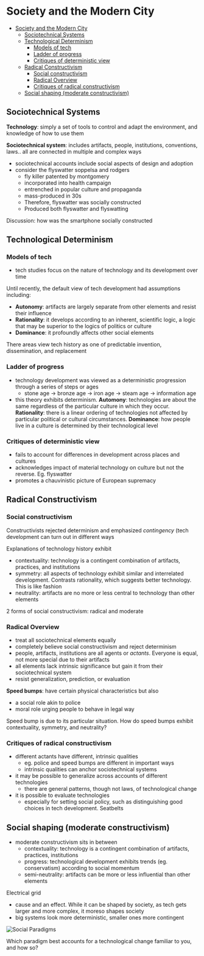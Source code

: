 # Society and the Modern City

- [Society and the Modern City](#society-and-the-modern-city)
  - [Sociotechnical Systems](#sociotechnical-systems)
  - [Technological Determinism](#technological-determinism)
    - [Models of tech](#models-of-tech)
    - [Ladder of progress](#ladder-of-progress)
    - [Critiques of deterministic view](#critiques-of-deterministic-view)
  - [Radical Constructivism](#radical-constructivism)
    - [Social constructivism](#social-constructivism)
    - [Radical Overview](#radical-overview)
    - [Critiques of radical constructivism](#critiques-of-radical-constructivism)
  - [Social shaping (moderate constructivism)](#social-shaping-moderate-constructivism)

## Sociotechnical Systems

**Technology**: simply a set of tools to control and adapt the environment, and knowledge of how to use them

**Sociotechnical system**: includes artifacts, people, institutions, conventions, laws.. all are connected in multiple and complex ways

- sociotechnical accounts include social aspects of design and adoption
- consider the flyswatter soppelsa and rodgers
  - fly killer patented by montgomery
  - incorporated into health campaign
  - entrenched in popular culture and propaganda
  - mass-produced in 30s
  - Therefore, flyswatter was socially constructed
  - Produced both flyswatter and flyswatting

Discussion: how was the smartphone socially constructed

## Technological Determinism

### Models of tech

- tech studies focus on the nature of technology and its development over time

Until recently, the default view of tech development had assumptions including:

- **Autonomy**: artifacts are largely separate from other elements and resist their influence
- **Rationality**: it develops according to an inherent, scientific logic, a logic that may be superior to the logics of politics or culture
- **Dominance**: it profoundly affects other social elements

There areas view tech history as one of predictable invention, dissemination, and replacement

### Ladder of progress

- technology development was viewed as a deterministic progression through a series of steps or ages
  - stone age -> bronze age -> iron age -> steam age -> information age
- this theory exhibits determinism. **Automony**: technologies are about the same regardless of the particular culture in which they occur. **Rationality**: there is a linear ordering of technologies not affected by particular political or cultural circumstances. **Dominance**: how people live in a culture is determined by their technological level

### Critiques of deterministic view

- fails to account for differences in development across places and cultures
- acknowledges impact of material technology on culture but not the reverse. Eg. flyswatter
- promotes a chauvinistic picture of European supremacy

## Radical Constructivism

### Social constructivism

Constructivists rejected determinism and emphasized *contingency* (tech development can turn out in different ways

Explanations of technology history exhibit

- contextuality: technology is a contingent combination of artifacts, practices, and institutions
- symmetry: all aspects of technology exhibit similar and interrelated development. Contrasts rationality, which suggests better technology. This is like fashion
- neutrality: artifacts are no more or less central to technology than other elements

2 forms of social constructivism: radical and moderate

### Radical Overview

- treat all sociotechnical elements equally
- completely believe social constructivism and reject determinism
- people, artifacts, institutions are all agents or *actants*. Everyone is equal, not more special due to their artifacts
- all elements lack intrinsic significance but gain it from their sociotechnical system
- resist generalization, prediction, or evaluation

**Speed bumps**: have certain physical characteristics but also

- a social role akin to police
- moral role urging people to behave in legal way

Speed bump is due to its particular situation. How do speed bumps exhibit contextuality, symmetry, and neutrality?

### Critiques of radical constructivism

- different actants have different, intrinsic qualities
  - eg. police and speed bumps are different in important ways
  - intrinsic qualities can anchor sociotechnical systems
- it may be possible to generalize across accounts of different technologies
  - there are general patterns, though not laws, of technological change
- it is possible to evaluate technologies
  - especially for setting social policy, such as distinguishing good choices in tech development. Seatbelts

## Social shaping (moderate constructivism)

- moderate constructivism sits in between
  - contextuality: technology is a contingent combination of artifacts, practices, institutions
  - progress: technological development exhibits trends (eg. conservatism) according to social momentum
  - semi-neutrality: artifacts can be more or less influential than other elements

Electrical grid

- cause and an effect. While it can be shaped by society, as tech gets larger and more complex, it moreso shapes society
- big systems look more deterministic, smaller ones more contingent

![Social Paradigms](https://i.imgur.com/PGJfRfJ.png?1)

Which paradigm best accounts for a technological change familiar to you, and how so?
